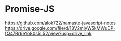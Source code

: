 # Promise-JS
https://github.com/alok722/namaste-javascript-notes
https://drive.google.com/file/d/18V2mIyW5kMWuDP-fQ47Br6eYo80s5L52/view?usp=drive_link
